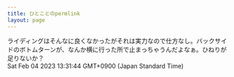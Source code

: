 ```yaml
---
title: ひとことのpermlink
layout: page
---
```

<div class="box" dt="1675485104342">
  ライディングはそんなに良くなかったがそれは実力なので仕方なし。バックサイドのボトムターンが、なんか横に行った所で止まっちゃうんだよなぁ。ひねりが足りないか？
  <div class="content is-small">Sat Feb 04 2023 13:31:44 GMT+0900 (Japan Standard Time)</div>
</div>